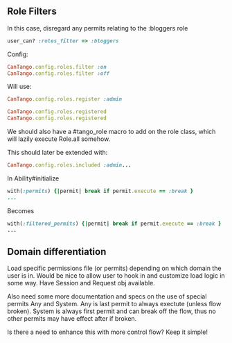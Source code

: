 ## Role Filters

In this case, disregard any permits relating to the :bloggers role
```ruby
user_can? :roles_filter => :bloggers
```

Config:

```ruby
CanTango.config.roles.filter :on
CanTango.config.roles.filter :off
```

Will use:

```ruby
CanTango.config.roles.register :admin

CanTango.config.roles.registered
CanTango.config.roles.registered
```

We should also have a #tango_role macro to add on the role class, which
will lazily execute Role.all somehow.

This should later be extended with:

```ruby
CanTango.config.roles.included :admin...
```

In Ability#initialize

```ruby
with(:permits) {|permit| break if permit.execute == :break }
...
```

Becomes

```ruby
with(:filtered_permits) {|permit| break if permit.execute == :break }
...
```

## Domain differentiation

Load specific permissions file (or permits) depending on which domain the user is in.
Would be nice to allow user to hook in and customize load logic in some
way. Have Session and Request obj available.

Also need some more documentation and specs on the use of special
permits Any and System. Any is last permit to always exectute (unless
flow broken). System is always first permit and can break off the flow, thus no
other permits may have effect after if broken.

Is there a need to enhance this with more control flow? Keep it simple!
